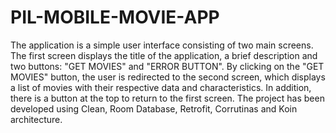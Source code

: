 # PIL-MOBILE-MOVIE-APP

The application is a simple user interface consisting of two main screens. The first screen displays the title of the application, a brief description and two buttons: "GET MOVIES" and "ERROR BUTTON". By clicking on the "GET MOVIES" button, the user is redirected to the second screen, which displays a list of movies with their respective data and characteristics. In addition, there is a button at the top to return to the first screen. The project has been developed using Clean, Room Database, Retrofit, Corrutinas and Koin architecture.
